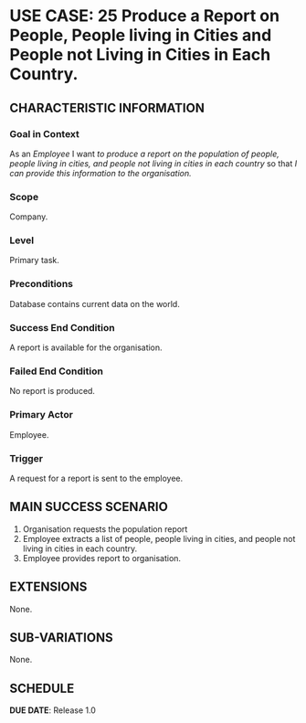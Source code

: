 # USE CASE: 25 Produce a Report on People, People living in Cities and People not Living in Cities in Each Country.

## CHARACTERISTIC INFORMATION

### Goal in Context

As an *Employee* I want *to produce a report on the population of people, people living in cities, and people not living in cities in each country* so that *I can provide this information to the organisation.*

### Scope

Company.

### Level

Primary task.

### Preconditions

Database contains current data on the world.

### Success End Condition

A report is available for the organisation.

### Failed End Condition

No report is produced.

### Primary Actor

Employee.

### Trigger

A request for a report is sent to the employee.

## MAIN SUCCESS SCENARIO

1. Organisation requests the population report
2. Employee extracts a list of people, people living in cities, and people not living in cities in each country.
3. Employee provides report to organisation.

## EXTENSIONS

None.

## SUB-VARIATIONS

None.

## SCHEDULE

**DUE DATE**: Release 1.0
